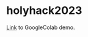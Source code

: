# holyhack2023

[Link](https://colab.research.google.com/drive/1asa3ewD6KBI6OFw7SGPm-uR6jnx8lBMF?authuser=5#scrollTo=ktT5XgznP6fj) to GoogleColab demo.
